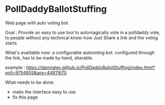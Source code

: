 # PollDaddyBallotStuffing

Web page with auto voting bot

Goal : 
Provide an easy to use tool to automagically vote in a polldaddy vote, to people without any technical know-how
Just Share a link and the voting starts

What's availlable now:
a configurable autovoting bot. configured through the link, has to be made by hand, sharable.

example : https://damnalex.github.io/PollDaddyBallotStuffing/index.html?poll=9794855&ans=44811670


What needs to be done:
 - make the interface easy to use
 - fix this page
